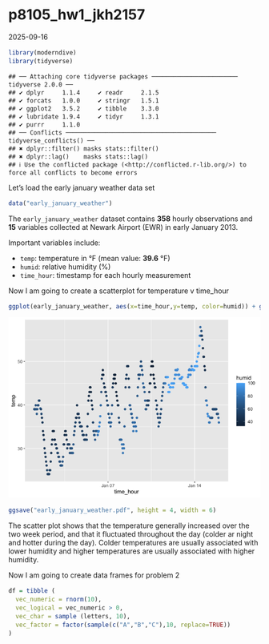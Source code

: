 p8105_hw1_jkh2157
================
2025-09-16

``` r
library(moderndive)
library(tidyverse)
```

    ## ── Attaching core tidyverse packages ──────────────────────── tidyverse 2.0.0 ──
    ## ✔ dplyr     1.1.4     ✔ readr     2.1.5
    ## ✔ forcats   1.0.0     ✔ stringr   1.5.1
    ## ✔ ggplot2   3.5.2     ✔ tibble    3.3.0
    ## ✔ lubridate 1.9.4     ✔ tidyr     1.3.1
    ## ✔ purrr     1.1.0     
    ## ── Conflicts ────────────────────────────────────────── tidyverse_conflicts() ──
    ## ✖ dplyr::filter() masks stats::filter()
    ## ✖ dplyr::lag()    masks stats::lag()
    ## ℹ Use the conflicted package (<http://conflicted.r-lib.org/>) to force all conflicts to become errors

Let’s load the early january weather data set

``` r
data("early_january_weather")
```

The `early_january_weather` dataset contains **358** hourly observations
and **15** variables collected at Newark Airport (EWR) in early January
2013.

Important variables include:  
- `temp`: temperature in °F (mean value: **39.6** °F)  
- `humid`: relative humidity (%)  
- `time_hour`: timestamp for each hourly measurement

Now I am going to create a scatterplot for temperature v time_hour

``` r
ggplot(early_january_weather, aes(x=time_hour,y=temp, color=humid)) + geom_point()
```

![](p8105_hw1_jkh2157_files/figure-gfm/unnamed-chunk-3-1.png)<!-- -->

``` r
ggsave("early_january_weather.pdf", height = 4, width = 6)
```

The scatter plot shows that the temperature generally increased over the
two week period, and that it fluctuated throughout the day (colder ar
night and hotter during the day). Colder temperatures are usually
associated with lower humidity and higher temperatures are usually
associated with higher humidity.

Now I am going to create data frames for problem 2

``` r
df = tibble (
  vec_numeric = rnorm(10),
  vec_logical = vec_numeric > 0, 
  vec_char = sample (letters, 10),
  vec_factor = factor(sample(c("A","B","C"),10, replace=TRUE))
)
```
